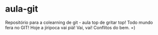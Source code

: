 # aula-git
Repositório para a colearning de git - aula top de gritar top!
Todo mundo fera no GIT!
Hoje a jiripoca vai piá! Vai, vai!
Conflitos do bem. =)

